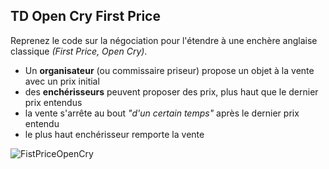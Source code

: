 ## TD Open Cry First Price

Reprenez le code sur la négociation pour l'étendre à une enchère anglaise classique *(First Price, Open Cry)*.

- Un **organisateur** (ou commissaire priseur) propose un objet à la vente avec un prix initial
- des **enchérisseurs** peuvent proposer des prix, plus haut que le dernier prix entendus
- la vente s'arrête au bout *"d'un certain temps"* après le dernier prix entendu
- le plus haut enchérisseur remporte la vente

<div hidden>
<!--
```
@startuml FPOC
Participant  Organiser#FFFF00
Organiser -> Bidder1: book,100
Organiser -> Bidder2: book,100
Organiser -> Bidder3: book,100
Organiser -> Bidder4: book,100
Organiser <- Organiser : wait\nmax 3s
Bidder1 -> Organiser: 110
Bidder1 -> Bidder2: 110
Bidder1 -> Bidder3: 110
Bidder1 -> Bidder4: 110
Organiser <- Organiser : wait\nmax 3s
Bidder3 -> Organiser: 120
Bidder3 -> Bidder1: 120
Bidder3 -> Bidder2: 120
Bidder3 -> Bidder4: 120
Organiser <- Organiser : wait\nmax 3s
Bidder2 -> Organiser: 150
Bidder2 -> Bidder1: 150
Bidder2 -> Bidder3: 150
Bidder2 -> Bidder4: 150
Organiser <- Organiser : wait\nmax 3s
Organiser -> Bidder1: sold to Bidder 2 for 150
Organiser -> Bidder2: sold to Bidder 2 for 150
Organiser -> Bidder3: sold to Bidder 2 for 150
Organiser -> Bidder4: sold to Bidder 2 for 150
@enduml```
-->
</div>

![FistPriceOpenCry](FPOC.png)